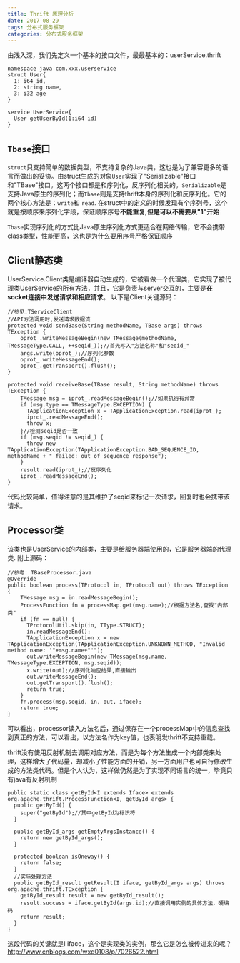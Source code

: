 ```yaml
---
title: Thrift 原理分析
date: 2017-08-29
tags: 分布式服务框架
categories: 分布式服务框架
---
```


由浅入深，我们先定义一个基本的接口文件，最最基本的：userService.thrift

```
namespace java com.xxx.userservice
struct User{
  1: i64 id,
  2: string name,
  3: i32 age
}

service UserService{
  User getUserById(1:i64 id)
}
```

## `Tbase`接口

`struct`只支持简单的数据类型，不支持复杂的Java类，这也是为了兼容更多的语言而做出的妥协。由struct生成的对象`User`实现了"Serializable"接口和"TBase"接口。这两个接口都是和序列化，反序列化相关的。`Serializable`是支持Java原生的序列化；而`Tbase`则是支持thrift本身的序列化和反序列化。它的两个核心方法是：`write`和 `read`. 在struct中的定义的时候发现有个序列号，这个就是按顺序来序列化字段，保证顺序序号**不能重复,但是可以不需要从"1"开始**

`Tbase`实现序列化的方式比Java原生序列化方式更适合在网络传输，它不会携带class类型，性能更高，这也是为什么要用序号严格保证顺序

## Client静态类

UserService.Client类是编译器自动生成的，它被看做一个代理类，它实现了被代理类UserService的所有方法，并且，它是负责与server交互的，主要是**在socket连接中发送请求和相应请求**。 以下是Client关键源码：
```
//参见:TServiceClient  
//API方法调用时,发送请求数据流  
protected void sendBase(String methodName, TBase args) throws TException {  
    oprot_.writeMessageBegin(new TMessage(methodName, TMessageType.CALL, ++seqid_));//首先写入"方法名称"和"seqid_"  
    args.write(oprot_);//序列化参数  
    oprot_.writeMessageEnd();  
    oprot_.getTransport().flush();  
}  
  
protected void receiveBase(TBase result, String methodName) throws TException {  
    TMessage msg = iprot_.readMessageBegin();//如果执行有异常  
    if (msg.type == TMessageType.EXCEPTION) {  
      TApplicationException x = TApplicationException.read(iprot_);  
      iprot_.readMessageEnd();  
      throw x;  
    }//检测seqid是否一致  
    if (msg.seqid != seqid_) {  
      throw new TApplicationException(TApplicationException.BAD_SEQUENCE_ID, methodName + " failed: out of sequence response");  
    }  
    result.read(iprot_);//反序列化  
    iprot_.readMessageEnd();  
}  
```
代码比较简单，值得注意的是其维护了seqid来标记一次请求，回复时也会携带该请求。

## Processor类

该类也是UserService的内部类，主要是给服务器端使用的，它是服务器端的代理类. 附上源码：
```
//参考: TBaseProcessor.java  
@Override  
public boolean process(TProtocol in, TProtocol out) throws TException {  
    TMessage msg = in.readMessageBegin();  
    ProcessFunction fn = processMap.get(msg.name);//根据方法名,查找"内部类"  
    if (fn == null) {  
      TProtocolUtil.skip(in, TType.STRUCT);  
      in.readMessageEnd();  
      TApplicationException x = new TApplicationException(TApplicationException.UNKNOWN_METHOD, "Invalid method name: '"+msg.name+"'");  
      out.writeMessageBegin(new TMessage(msg.name, TMessageType.EXCEPTION, msg.seqid));  
      x.write(out);//序列化响应结果,直接输出  
      out.writeMessageEnd();  
      out.getTransport().flush();  
      return true;  
    }  
    fn.process(msg.seqid, in, out, iface);  
    return true;  
} 
```

可以看出，processor读入方法名后，通过保存在一个processMap中的信息查找到真正的方法，可以看出，以方法名作为key值，也表明发thrift不支持重载。

thrift没有使用反射机制去调用对应方法，而是为每个方法生成一个内部类来处理，这样增大了代码量，却减小了性能方面的开销，另一方面用户也可自行修改生成的方法类代码。但是个人认为，这样做仍然是为了实现不同语言的统一，毕竟只有java有反射机制
```
public static class getById<I extends Iface> extends org.apache.thrift.ProcessFunction<I, getById_args> {  
  public getById() {  
    super("getById");//其中getById为标识符  
  }  
  
  public getById_args getEmptyArgsInstance() {  
    return new getById_args();  
  }  
  
  protected boolean isOneway() {  
    return false;  
  }  
  //实际处理方法  
  public getById_result getResult(I iface, getById_args args) throws org.apache.thrift.TException {  
    getById_result result = new getById_result();  
    result.success = iface.getById(args.id);//直接调用实例的具体方法，硬编码  
    return result;  
  }  
}  
```
这段代码的关键就是I iface，这个是实现类的实例，那么它是怎么被传进来的呢？
http://www.cnblogs.com/wxd0108/p/7026522.html
